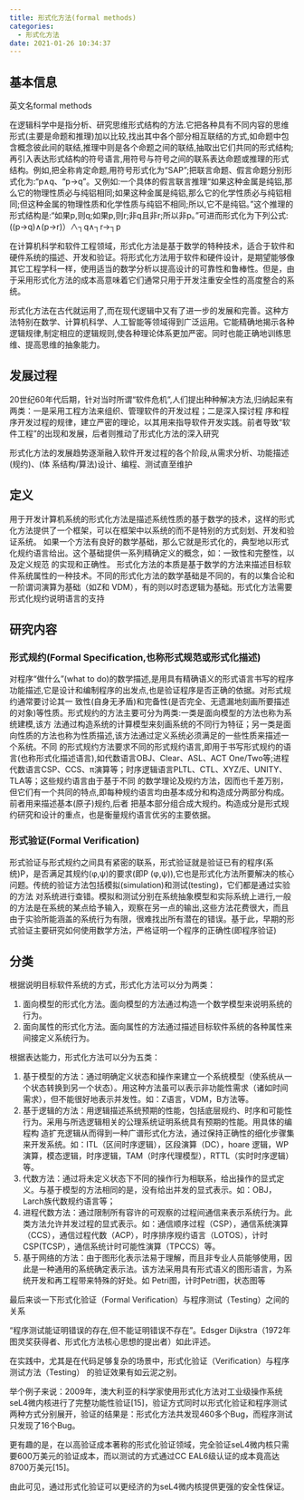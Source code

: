 ```yaml
---
title: 形式化方法(formal methods)
categories:
  - 形式化方法
date: 2021-01-26 10:34:37
---
```


## 基本信息

英文名formal methods

在逻辑科学中是指分析、研究思维形式结构的方法.它把各种具有不同内容的思维形式(主要是命题和推理)加以比较,找出其中各个部分相互联结的方式,如命题中包含概念彼此间的联结,推理中则是各个命题之间的联结,抽取出它们共同的形式结构;再引入表达形式结构的符号语言,用符号与符号之间的联系表达命题或推理的形式结构。例如,把全称肯定命题,用符号形式化为“SAP”;把联言命题、假言命题分别形式化为:“p∧q、“p→q”。又例如:一个具体的假言联言推理“如果这种金属是纯铝,那么它的物理性质必与纯铝相同;如果这种金属是纯铝,那么它的化学性质必与纯铝相同;但这种金属的物理性质和化学性质与纯铝不相同;所以,它不是纯铝。”这个推理的形式结构是:“如果p,则q;如果p,则r;非q且非r;所以非p。”可进而形式化为下列公式:((p→q)∧(p→r)）∧┐q∧┐r→┐p

在计算机科学和软件工程领域，形式化方法是基于数学的特种技术，适合于软件和硬件系统的描述、开发和验证。将形式化方法用于软件和硬件设计，是期望能够像其它工程学科一样，使用适当的数学分析以提高设计的可靠性和鲁棒性。但是，由于采用形式化方法的成本高意味着它们通常只用于开发注重安全性的高度整合的系统。

形式化方法在古代就运用了,而在现代逻辑中又有了进一步的发展和完善。这种方法特别在数学、计算机科学、人工智能等领域得到广泛运用。它能精确地揭示各种逻辑规律,制定相应的逻辑规则,使各种理论体系更加严密。同时也能正确地训练思维、提高思维的抽象能力。

## 发展过程

20世纪60年代后期，针对当时所谓“软件危机”,人们提出种种解决方法,归纳起来有两类：一是采用工程方法来组织、管理软件的开发过程；二是深入探讨程 序和程序开发过程的规律，建立严密的理论，以其用来指导软件开发实践。前者导致“软件工程”的出现和发展，后者则推动了形式化方法的深入研究

形式化方法的发展趋势逐渐融入软件开发过程的各个阶段,从需求分析、功能描述(规约)、(体 系结构/算法)设计、编程、测试直至维护

<!--more-->

## 定义

用于开发计算机系统的形式化方法是描述系统性质的基于数学的技术，这样的形式化方法提供了一个框架，可以在框架中以系统的而不是特别的方式刻划、开发和验 证系统。 如果一个方法有良好的数学基础，那么它就是形式化的，典型地以形式化规约语言给出。这个基础提供一系列精确定义的概念，如：一致性和完整性，以及定义规范 的实现和正确性。 形式化方法的本质是基于数学的方法来描述目标软件系统属性的一种技术。不同的形式化方法的数学基础是不同的，有的以集合论和一阶谓词演算为基础（如Z和 VDM），有的则以时态逻辑为基础。形式化方法需要形式化规约说明语言的支持

## 研究内容

### 形式规约(Formal Specification,也称形式规范或形式化描述)

对程序“做什么”(what to do)的数学描述,是用具有精确语义的形式语言书写的程序功能描述,它是设计和编制程序的出发点,也是验证程序是否正确的依据。对形式规约通常要讨论其一 致性(自身无矛盾)和完备性(是否完全、无遗漏地刻画所要描述的对象)等性质。形式规约的方法主要可分为两类:一类是面向模型的方法也称为系统建模,该方 法通过构造系统的计算模型来刻画系统的不同行为特征；另一类是面向性质的方法也称为性质描述,该方法通过定义系统必须满足的一些性质来描述一个系统。不同 的形式规约方法要求不同的形式规约语言,即用于书写形式规约的语言(也称形式化描述语言),如代数语言OBJ、Clear、ASL、ACT One/Two等;进程代数语言CSP、CCS、π演算等；时序逻辑语言PLTL、CTL、XYZ/E、UNITY、TLA等；这些规约语言由于基于不同 的数学理论及规约方法，因而也千差万别，但它们有一个共同的特点,即每种规约语言均由基本成分和构造成分两部分构成。前者用来描述基本(原子)规约,后者 把基本部分组合成大规约。构造成分是形式规约研究和设计的重点，也是衡量规约语言优劣的主要依据。

### 形式验证(Formal Verification)

形式验证与形式规约之间具有紧密的联系，形式验证就是验证已有的程序(系统)P，是否满足其规约(φ,ψ)的要求(即P (φ,ψ)),它也是形式化方法所要解决的核心问题。传统的验证方法包括模拟(simulation)和测试(testing)，它们都是通过实验的方法 对系统进行查错。模拟和测试分别在系统抽象模型和实际系统上进行,一般的方法是在系统的某点给予输入，观察在另一点的输出,这些方法花费很大，而且由于实验所能涵盖的系统行为有限，很难找出所有潜在的错误。基于此，早期的形式验证主要研究如何使用数学方法，严格证明一个程序的正确性(即程序验证)

## 分类

根据说明目标软件系统的方式，形式化方法可以分为两类：

1. 面向模型的形式化方法。面向模型的方法通过构造一个数学模型来说明系统的行为。
2. 面向属性的形式化方法。面向属性的方法通过描述目标软件系统的各种属性来间接定义系统行为。

根据表达能力，形式化方法可以分为五类：

1. 基于模型的方法：通过明确定义状态和操作来建立一个系统模型（使系统从一个状态转换到另一个状态）。用这种方法虽可以表示非功能性需求（诸如时间需求），但不能很好地表示并发性。如：Z语言，VDM，B方法等。
2. 基于逻辑的方法：用逻辑描述系统预期的性能，包括底层规约、时序和可能性行为。采用与所选逻辑相关的公理系统证明系统具有预期的性能。用具体的编程构 造扩充逻辑从而得到一种广谱形式化方法，通过保持正确性的细化步骤集来开发系统。如：ITL（区间时序逻辑），区段演算（DC），hoare 逻辑，WP演算，模态逻辑，时序逻辑，TAM（时序代理模型），RTTL（实时时序逻辑）等。
3. 代数方法：通过将未定义状态下不同的操作行为相联系，给出操作的显式定义。与基于模型的方法相同的是，没有给出并发的显式表示。如：OBJ， Larch族代数规约语言等；
4. 进程代数方法：通过限制所有容许的可观察的过程间通信来表示系统行为。此类方法允许并发过程的显式表示。如：通信顺序过程（CSP），通信系统演算 （CCS），通信过程代数（ACP），时序排序规约语言（LOTOS），计时CSP(TCSP），通信系统计时可能性演算（TPCCS）等。
5. 基于网络的方法：由于图形化表示法易于理解，而且非专业人员能够使用，因此是一种通用的系统确定表示法。该方法采用具有形式语义的图形语言，为系统开发和再工程带来特殊的好处。如 Petri图，计时Petri图，状态图等

最后来谈一下形式化验证（Formal Verification）与程序测试（Testing）之间的关系

“程序测试能证明错误的存在,但不能证明错误不存在”。Edsger Dijkstra（1972年图灵奖获得者、形式化方法核心思想的提出者）如此评述。

在实践中，尤其是在代码足够复杂的场景中，形式化验证（Verification）与程序测试方法（Testing） 的验证效果有如云泥之别。

举个例子来说：2009年，澳大利亚的科学家使用形式化方法对工业级操作系统seL4微内核进行了完整功能性验证[15]，验证方式同时以形式化验证和程序测试两种方式分别展开，验证的结果是：形式化方法共发现460多个Bug，而程序测试只发现了16个Bug。

更有趣的是，在以高验证成本著称的形式化验证领域，完全验证seL4微内核只需要600万美元的验证成本，而以测试的方式通过CC EAL6级认证的成本竟高达8700万美元[15]。

由此可见，通过形式化验证可以更经济的为seL4微内核提供更强的安全性保证。
